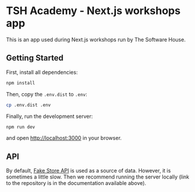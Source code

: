 # TSH Academy - Next.js workshops app

This is an app used during Next.js workshops run by The Software House.

## Getting Started

First, install all dependencies:

```bash
npm install
```

Then, copy the `.env.dist` to `.env`:

```bash
cp .env.dist .env
```

Finally, run the development server:

```bash
npm run dev
```

and open [http://localhost:3000](http://localhost:3000) in your browser.

## API

By default, [Fake Store API](https://fakestoreapi.com/) is used as a source of data. However, it is sometimes a little slow. Then we recommend running the server locally (link to the repository is in the documentation available above).
